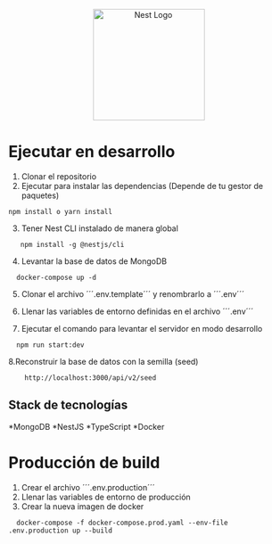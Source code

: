 <p align="center">
  <a href="http://nestjs.com/" target="blank"><img src="https://nestjs.com/img/logo-small.svg" width="200" alt="Nest Logo" /></a>
</p>


 # Ejecutar en desarrollo

 1. Clonar el repositorio
 2. Ejecutar para instalar las dependencias (Depende de tu gestor de paquetes)

 ```
 npm install o yarn install 
 ```
 3. Tener Nest CLI instalado de manera global
 ```  
    npm install -g @nestjs/cli
```
 4. Levantar la base de datos de MongoDB
```
  docker-compose up -d
```
 5. Clonar el archivo ´´´.env.template´´´ y renombrarlo a ´´´.env´´´

 6. Llenar las variables de entorno definidas en el archivo ´´´.env´´´

 7. Ejecutar el comando para levantar el servidor en modo desarrollo
```
  npm run start:dev
```
  
 8.Reconstruir la base de datos con la semilla (seed)
```
    http://localhost:3000/api/v2/seed
```
 

  ## Stack de tecnologías
   *MongoDB
   *NestJS
   *TypeScript
   *Docker

# Producción de build
1. Crear el archivo ´´´.env.production´´´
2. Llenar las variables de entorno de producción
3. Crear la nueva imagen de docker
```
  docker-compose -f docker-compose.prod.yaml --env-file .env.production up --build
```